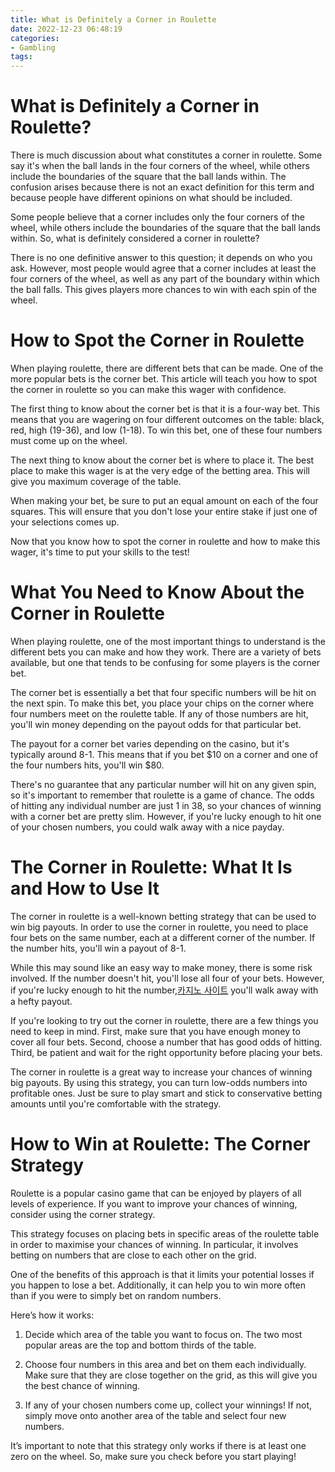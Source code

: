 ```yaml
---
title: What is Definitely a Corner in Roulette
date: 2022-12-23 06:48:19
categories:
- Gambling
tags:
---
```



#  What is Definitely a Corner in Roulette?

There is much discussion about what constitutes a corner in roulette. Some say it's when the ball lands in the four corners of the wheel, while others include the boundaries of the square that the ball lands within. The confusion arises because there is not an exact definition for this term and because people have different opinions on what should be included.

Some people believe that a corner includes only the four corners of the wheel, while others include the boundaries of the square that the ball lands within. So, what is definitely considered a corner in roulette?

There is no one definitive answer to this question; it depends on who you ask. However, most people would agree that a corner includes at least the four corners of the wheel, as well as any part of the boundary within which the ball falls. This gives players more chances to win with each spin of the wheel.

#  How to Spot the Corner in Roulette

When playing roulette, there are different bets that can be made. One of the more popular bets is the corner bet. This article will teach you how to spot the corner in roulette so you can make this wager with confidence.

The first thing to know about the corner bet is that it is a four-way bet. This means that you are wagering on four different outcomes on the table: black, red, high (19-36), and low (1-18). To win this bet, one of these four numbers must come up on the wheel.

The next thing to know about the corner bet is where to place it. The best place to make this wager is at the very edge of the betting area. This will give you maximum coverage of the table.

When making your bet, be sure to put an equal amount on each of the four squares. This will ensure that you don't lose your entire stake if just one of your selections comes up.

Now that you know how to spot the corner in roulette and how to make this wager, it's time to put your skills to the test!

#  What You Need to Know About the Corner in Roulette

When playing roulette, one of the most important things to understand is the different bets you can make and how they work. There are a variety of bets available, but one that tends to be confusing for some players is the corner bet.

The corner bet is essentially a bet that four specific numbers will be hit on the next spin. To make this bet, you place your chips on the corner where four numbers meet on the roulette table. If any of those numbers are hit, you'll win money depending on the payout odds for that particular bet.

The payout for a corner bet varies depending on the casino, but it's typically around 8-1. This means that if you bet $10 on a corner and one of the four numbers hits, you'll win $80.

There's no guarantee that any particular number will hit on any given spin, so it's important to remember that roulette is a game of chance. The odds of hitting any individual number are just 1 in 38, so your chances of winning with a corner bet are pretty slim. However, if you're lucky enough to hit one of your chosen numbers, you could walk away with a nice payday.

#  The Corner in Roulette: What It Is and How to Use It

The corner in roulette is a well-known betting strategy that can be used to win big payouts. In order to use the corner in roulette, you need to place four bets on the same number, each at a different corner of the number. If the number hits, you'll win a payout of 8-1.

While this may sound like an easy way to make money, there is some risk involved. If the number doesn't hit, you'll lose all four of your bets. However, if you're lucky enough to hit the number,[카지노 사이트](https://choegocasino.com/) you'll walk away with a hefty payout.

If you're looking to try out the corner in roulette, there are a few things you need to keep in mind. First, make sure that you have enough money to cover all four bets. Second, choose a number that has good odds of hitting. Third, be patient and wait for the right opportunity before placing your bets.

The corner in roulette is a great way to increase your chances of winning big payouts. By using this strategy, you can turn low-odds numbers into profitable ones. Just be sure to play smart and stick to conservative betting amounts until you're comfortable with the strategy.

#  How to Win at Roulette: The Corner Strategy

Roulette is a popular casino game that can be enjoyed by players of all levels of experience. If you want to improve your chances of winning, consider using the corner strategy.

This strategy focuses on placing bets in specific areas of the roulette table in order to maximise your chances of winning. In particular, it involves betting on numbers that are close to each other on the grid.

One of the benefits of this approach is that it limits your potential losses if you happen to lose a bet. Additionally, it can help you to win more often than if you were to simply bet on random numbers.

Here’s how it works:

1) Decide which area of the table you want to focus on. The two most popular areas are the top and bottom thirds of the table.

2) Choose four numbers in this area and bet on them each individually. Make sure that they are close together on the grid, as this will give you the best chance of winning.

3) If any of your chosen numbers come up, collect your winnings! If not, simply move onto another area of the table and select four new numbers.

It’s important to note that this strategy only works if there is at least one zero on the wheel. So, make sure you check before you start playing!
